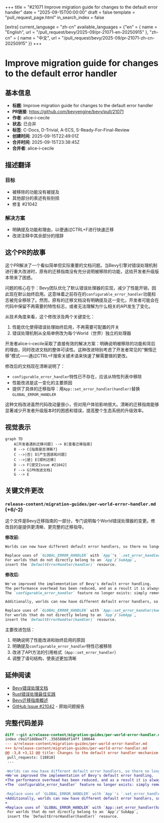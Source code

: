 +++
title = "#21071 Improve migration guide for changes to the default error handler"
date = "2025-09-15T00:00:00"
draft = false
template = "pull_request_page.html"
in_search_index = false

[extra]
current_language = "zh-cn"
available_languages = {"en" = { name = "English", url = "/pull_request/bevy/2025-09/pr-21071-en-20250915" }, "zh-cn" = { name = "中文", url = "/pull_request/bevy/2025-09/pr-21071-zh-cn-20250915" }}
+++

# Improve migration guide for changes to the default error handler

## 基本信息
- **标题**: Improve migration guide for changes to the default error handler
- **PR链接**: https://github.com/bevyengine/bevy/pull/21071
- **作者**: alice-i-cecile
- **状态**: 已合并
- **标签**: C-Docs, D-Trivial, A-ECS, S-Ready-For-Final-Review
- **创建时间**: 2025-09-15T22:49:01Z
- **合并时间**: 2025-09-15T23:38:45Z
- **合并者**: alice-i-cecile

## 描述翻译
### 目标
- 被移除的功能没有被提及
- 其他部分的表述有些别扭
- 修复 #21042

### 解决方案
- 明确提及功能和理由，以便通过CTRL+F进行快速迁移
- 改进注释中其余部分的措辞

## 这个PR的故事

这个PR解决了一个看似简单但实际重要的文档问题。当Bevy引擎对错误处理机制进行重大改进时，原有的迁移指南没有充分说明被移除的功能，这给开发者升级版本带来了困惑。

问题的核心在于：Bevy团队优化了默认错误处理器的实现，减少了性能开销，因此现在默认始终启用。这意味着之前存在的`configurable_error_handler`功能标志被完全移除了。然而，原有的迁移文档没有明确提及这一变化，开发者可能会在代码中保留不再需要的特性标志，或者无法理解为什么相关的API发生了变化。

从技术角度来看，这个修改涉及两个关键变化：
1. 性能优化使得错误处理始终启用，不再需要可配置的开关
2. 错误处理机制从全局单例改为每个World（世界）独立的处理器

开发者alice-i-cecile采取了直接有效的解决方案：明确说明被移除的功能和背后的理由，同时改进文档的整体可读性。这种改进特别考虑了开发者常见的"懒惰迁移"模式——通过CTRL+F搜索关键术语来快速了解需要做的更改。

修改后的文档现在清晰说明了：
- `configurable_error_handler`特性已不存在，应该从特性列表中移除
- 性能改进是这一变化的主要原因
- 提供了具体的迁移指导：用`App::set_error_handler(handler)`替换`GLOBAL_ERROR_HANDLER`

这种文档改进虽然代码改动量很小，但对用户体验影响很大。清晰的迁移指南能够显著减少开发者升级版本时的困惑和错误，提高整个生态系统的升级效率。

## 视觉表示

```mermaid
graph TD
    A[开发者遇到迁移问题] --> B[查看迁移指南]
    B --> C{指南是否清晰?}
    C -->|否| D[产生困惑和问题]
    C -->|是| E[顺利迁移]
    D --> F[提交Issue #21042]
    F --> G[PR改进文档]
    G --> E
```

## 关键文件更改

### `release-content/migration-guides/per-world-error-handler.md` (+6/-2)

这个文件是Bevy迁移指南的一部分，专门说明每个World错误处理器的变更。修改目的是提供更清晰、更完整的迁移指导。

**修改前:**
```markdown
Worlds can now have different default error handlers, so there no longer is a global handler.

Replace uses of `GLOBAL_ERROR_HANDLER` with `App`'s `.set_error_handler(handler)`.
For worlds that do not directly belong to an `App`/`SubApp`,
insert the `DefaultErrorHandler(handler)` resource.
```

**修改后:**
```markdown
We've improved the implementation of Bevy's default error handling.
The performance overhead has been reduced, and as a result it is always enabled.
The `configurable_error_handler` feature no longer exists: simply remove it from your list of enabled features.

Additionally, worlds can now have different default error handlers, so there is no longer a truly global handler.

Replace uses of `GLOBAL_ERROR_HANDLER` with `App::set_error_handler(handler)`.
For worlds that do not directly belong to an `App`/`SubApp`,
insert the `DefaultErrorHandler(handler)` resource.
```

主要改进包括：
1. 明确说明了性能改进和始终启用的原因
2. 明确提及`configurable_error_handler`特性已被移除
3. 改进了API方法的引用格式（`App::set_error_handler`）
4. 调整了语句结构，使表述更加清晰

## 延伸阅读

- [Bevy错误处理文档](https://bevyengine.org/learn/errors/)
- [Rust错误处理最佳实践](https://doc.rust-lang.org/book/ch09-00-error-handling.html)
- [Bevy迁移指南概述](https://bevyengine.org/learn/migration-guides/)
- [GitHub Issue #21042](https://github.com/bevyengine/bevy/issues/21042) - 原始问题报告

## 完整代码差异
```diff
diff --git a/release-content/migration-guides/per-world-error-handler.md b/release-content/migration-guides/per-world-error-handler.md
index c9a1f1dd8ee77..3565886df14ff 100644
--- a/release-content/migration-guides/per-world-error-handler.md
+++ b/release-content/migration-guides/per-world-error-handler.md
@@ -3,8 +3,12 @@ title: Changes to the default error handler mechanism
 pull_requests: [18810]
 ---
 
-Worlds can now have different default error handlers, so there no longer is a global handler.
+We've improved the implementation of Bevy's default error handling.
+The performance overhead has been reduced, and as a result it is always enabled.
+The `configurable_error_handler` feature no longer exists: simply remove it from your list of enabled features.
 
-Replace uses of `GLOBAL_ERROR_HANDLER` with `App`'s `.set_error_handler(handler)`.
+Additionally, worlds can now have different default error handlers, so there is no longer a truly global handler.
+
+Replace uses of `GLOBAL_ERROR_HANDLER` with `App::set_error_handler(handler)`.
 For worlds that do not directly belong to an `App`/`SubApp`,
 insert the `DefaultErrorHandler(handler)` resource.
```